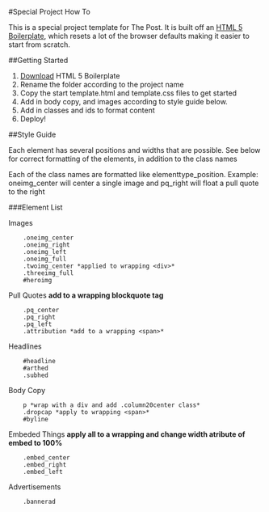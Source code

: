 #Special Project How To

This is a special project template for The Post.
It is built off an [HTML 5 Boilerplate](https://html5boilerplate.com/"), which resets a lot of the browser defaults making it easier to start from scratch.

##Getting Started
1. [Download](https://html5boilerplate.com/") HTML 5 Boilerplate
2. Rename the folder according to the project name
3. Copy the start template.html and template.css files to get started
4. Add in body copy, and images according to style guide below.
5. Add in classes and ids to format content
6. Deploy!

##Style Guide

Each element has several positions and widths that are possible. See below for correct formatting of the elements, in addition to the class names

Each of the class names are formatted like elementtype_position.
Example: oneimg_center will center a single image and pq_right will float a pull quote to the right

###Element List

Images

        .oneimg_center
        .oneimg_right
        .oneimg_left
        .oneimg_full
        .twoimg_center *applied to wrapping <div>*
        .threeimg_full
        #heroimg

Pull Quotes
**add to a wrapping blockquote tag**

        .pq_center
        .pq_right
        .pq_left
        .attribution *add to a wrapping <span>*

Headlines

        #headline
        #arthed
        .subhed

Body Copy

        p *wrap with a div and add .column20center class*
        .dropcap *apply to wrapping <span>*
        #byline

Embeded Things
**apply all to a wrapping <di> and change width atribute of embed to 100%**

        .embed_center
        .embed_right
        .embed_left

Advertisements

        .bannerad
